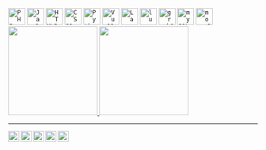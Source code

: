 

 <div>
  <code><img alt="PHP" height="34" src="https://cdn.jsdelivr.net/npm/simple-icons@3.13.0/icons/php.svg"></code>
  <code><img alt="JavaScript" height="34" src="https://cdn.jsdelivr.net/npm/simple-icons@5.8.1/icons/javascript.svg"></code>
  <code><img alt="HTML5" height="34" src="https://cdn.jsdelivr.net/npm/simple-icons@5.8.1/icons/html5.svg"></code>
  <code><img alt="CSS3" height="34" src="https://cdn.jsdelivr.net/npm/simple-icons@5.8.1/icons/css3.svg"></code>
  <code><img alt="Python" height="34" src="https://cdn.jsdelivr.net/npm/simple-icons@5.8.1/icons/python.svg"></code>
  <code><img alt="VueJS" height="34" src="https://cdn.jsdelivr.net/npm/simple-icons@5.8.1/icons/vuedotjs.svg"></code>
  <code><img alt="Laravel" height="34" src="https://cdn.jsdelivr.net/npm/simple-icons@5.8.1/icons/laravel.svg"></code>
  <code><img alt="lumen" height="34" src="https://cdn.jsdelivr.net/npm/simple-icons@5.8.1/icons/lumen.svg"></code>
  <code><img alt="graphQL" height="34" src="https://cdn.jsdelivr.net/npm/simple-icons@5.8.1/icons/graphql.svg"></code>
  <code><img alt="mySQL" height="34" src="https://cdn.jsdelivr.net/npm/simple-icons@5.8.1/icons/mysql.svg"></code>
  <code><img alt="mongoDB" height="34" src="https://cdn.jsdelivr.net/npm/simple-icons@5.8.1/icons/mongodb.svg"></code>
 </div>
 
<div>
  <a href="https://github.com/hendrix97s">
  <img height="180em" src="https://github-readme-stats.vercel.app/api?username=rafaballerini&show_icons=true&theme=merko&include_all_commits=true&count_private=true"/>
  <img height="180em" src="https://github-readme-stats.vercel.app/api/top-langs/?username=hendrix97s&layout=compact&langs_count=16&theme=merko"/>
</div>

  
  <hr>
  
<div>
  <a target="_blank" href="https://www.linkedin.com/in/luiz-felipe-lima-pereira-6b2112150/">
    <img align="left" alt="LinkdeIN" width="22px" src="https://cdn.jsdelivr.net/npm/simple-icons@v3/icons/linkedin.svg" />
  </a>
  <a target="_blank" href="https://api.whatsapp.com/send?phone=5519999583179">
    <img align="left" alt="Whatsapp" width="22px" src="https://cdn.jsdelivr.net/npm/simple-icons@v3/icons/whatsapp.svg" />
  </a>
  <a target="_blank" href="https://dev.to/hendrix97s/">
    <img align="left" alt="Devto" width="22px" src="https://cdn.jsdelivr.net/npm/simple-icons@v3/icons/dev-dot-to.svg" />
  </a>
  <a target="_blank" href="mailto:contato@luizlima.online">
    <img align="left" alt="Gmail" width="22px" src="https://cdn.jsdelivr.net/npm/simple-icons@5.8.1/icons/minutemailer.svg" />
  </a>
  <a target="_blank" href="https://www.facebook.com/luizfelipe.limapereira/">
    <img align="left" alt="Facebook" width="22px" src="https://cdn.jsdelivr.net/npm/simple-icons@v3/icons/facebook.svg" />
  </a>
</div>
